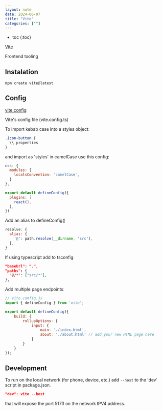 ```yaml
---
layout: note
date: 2024-06-07
title: "Vite"
categories: [""]
---
```


- toc
{:toc}

[Vite](https://vitejs.dev/)

Frontend tooling

## Instalation

```code
npm create vite@latest
```

## Config

[vite config](https://vitejs.dev/config)

Vite's config file (vite.config.ts)

To import kebab case into a styles object:

```css
.icon-button {
  \\ properties
}
```

and import as 'styles' in camelCase use this config:

```js
css: {
  modules: {
    localsConvention: 'camelCase',
  }
},
```

```js
export default defineConfig({
  plugins: [
    react(),
  ],
})
```

Add an alias to defineConfig()

```js
resolve: {
  alias: {
    '@': path.resolve(__dirname, 'src'),
  },
}
```

If using typescript add to tsconfig

```json
"baseUrl": ".",
"paths": {
  "@/*": ["src/*"],
},
```

Add multiple page endpoints:

```js
// vite.config.js
import { defineConfig } from 'vite';

export default defineConfig({
    build: {
        rollupOptions: {
            input: {
                main: './index.html',
                about: './about.html' // add your new HTML page here
            }
        }
    }
});
```

## Development

To run on the local network (for phone, device, etc.) add `--host` to the 'dev' script in package.json.

```json
"dev": vite --host
```

 that will expose the port 5173 on the network IPV4 address.
